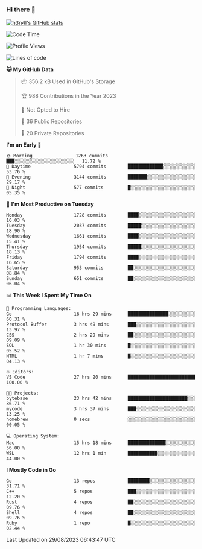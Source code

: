 ### Hi there 👋

[![h3n4l's GitHub stats](https://github-readme-stats.vercel.app/api?username=h3n4l&count_private=true&show_icons=true&theme=radical)](https://github.com/h3n4l/github-readme-stats)

<!--START_SECTION:waka-->
![Code Time](http://img.shields.io/badge/Code%20Time-1%2C539%20hrs%2020%20mins-blue)

![Profile Views](http://img.shields.io/badge/Profile%20Views-1-blue)

![Lines of code](https://img.shields.io/badge/From%20Hello%20World%20I%27ve%20Written-3.0%20million%20lines%20of%20code-blue)

**🐱 My GitHub Data** 

> 📦 356.2 kB Used in GitHub's Storage 
 > 
> 🏆 988 Contributions in the Year 2023
 > 
> 🚫 Not Opted to Hire
 > 
> 📜 36 Public Repositories 
 > 
> 🔑 20 Private Repositories 
 > 
**I'm an Early 🐤** 

```text
🌞 Morning                1263 commits        ███░░░░░░░░░░░░░░░░░░░░░░   11.72 % 
🌆 Daytime                5794 commits        █████████████░░░░░░░░░░░░   53.76 % 
🌃 Evening                3144 commits        ███████░░░░░░░░░░░░░░░░░░   29.17 % 
🌙 Night                  577 commits         █░░░░░░░░░░░░░░░░░░░░░░░░   05.35 % 
```
📅 **I'm Most Productive on Tuesday** 

```text
Monday                   1728 commits        ████░░░░░░░░░░░░░░░░░░░░░   16.03 % 
Tuesday                  2037 commits        █████░░░░░░░░░░░░░░░░░░░░   18.90 % 
Wednesday                1661 commits        ████░░░░░░░░░░░░░░░░░░░░░   15.41 % 
Thursday                 1954 commits        █████░░░░░░░░░░░░░░░░░░░░   18.13 % 
Friday                   1794 commits        ████░░░░░░░░░░░░░░░░░░░░░   16.65 % 
Saturday                 953 commits         ██░░░░░░░░░░░░░░░░░░░░░░░   08.84 % 
Sunday                   651 commits         ██░░░░░░░░░░░░░░░░░░░░░░░   06.04 % 
```


📊 **This Week I Spent My Time On** 

```text
💬 Programming Languages: 
Go                       16 hrs 29 mins      ███████████████░░░░░░░░░░   60.31 % 
Protocol Buffer          3 hrs 49 mins       ███░░░░░░░░░░░░░░░░░░░░░░   13.97 % 
CSS                      2 hrs 29 mins       ██░░░░░░░░░░░░░░░░░░░░░░░   09.09 % 
SQL                      1 hr 30 mins        █░░░░░░░░░░░░░░░░░░░░░░░░   05.52 % 
HTML                     1 hr 7 mins         █░░░░░░░░░░░░░░░░░░░░░░░░   04.13 % 

🔥 Editors: 
VS Code                  27 hrs 20 mins      █████████████████████████   100.00 % 

🐱‍💻 Projects: 
bytebase                 23 hrs 42 mins      ██████████████████████░░░   86.71 % 
mycode                   3 hrs 37 mins       ███░░░░░░░░░░░░░░░░░░░░░░   13.25 % 
homebrew                 0 secs              ░░░░░░░░░░░░░░░░░░░░░░░░░   00.05 % 

💻 Operating System: 
Mac                      15 hrs 18 mins      ██████████████░░░░░░░░░░░   56.00 % 
WSL                      12 hrs 1 min        ███████████░░░░░░░░░░░░░░   44.00 % 
```

**I Mostly Code in Go** 

```text
Go                       13 repos            ████████░░░░░░░░░░░░░░░░░   31.71 % 
C++                      5 repos             ███░░░░░░░░░░░░░░░░░░░░░░   12.20 % 
Rust                     4 repos             ██░░░░░░░░░░░░░░░░░░░░░░░   09.76 % 
Shell                    4 repos             ██░░░░░░░░░░░░░░░░░░░░░░░   09.76 % 
Ruby                     1 repo              █░░░░░░░░░░░░░░░░░░░░░░░░   02.44 % 
```




 Last Updated on 29/08/2023 06:43:47 UTC
<!--END_SECTION:waka-->


